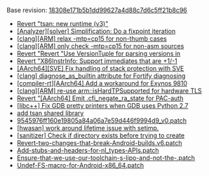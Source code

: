Base revision: [18308e171b5b1dd99627a4d88c7d6c5ff21b8c96](https://github.com/llvm/llvm-project/commits/18308e171b5b1dd99627a4d88c7d6c5ff21b8c96)

- [Revert "tsan: new runtime (v3)"](https://android.googlesource.com/toolchain/llvm_android/+/2e6f4bd36aefbbd48ee11c339df40869b20b7a29/patches/cherry/09859113ed23ea11ce5726f0d19bc57e93ecbaab.patch)
- [[Analyzer][solver] Simplification: Do a fixpoint iteration](https://android.googlesource.com/toolchain/llvm_android/+/2e6f4bd36aefbbd48ee11c339df40869b20b7a29/patches/cherry/20f8733d4b8d5bdb93080b8824de57b7fae31785.patch)
- [[clang][ARM] relax -mtp=cp15 for non-thumb cases](https://android.googlesource.com/toolchain/llvm_android/+/2e6f4bd36aefbbd48ee11c339df40869b20b7a29/patches/cherry/9f95bc7dc18390199553cf2ea3bfcdc6a95717ef.patch)
- [[clang][ARM] only check -mtp=cp15 for non-asm sources](https://android.googlesource.com/toolchain/llvm_android/+/2e6f4bd36aefbbd48ee11c339df40869b20b7a29/patches/cherry/73ee4e1cbd643028d63200f05199a128609aba5f.patch)
- [Revert "Revert "Use VersionTuple for parsing versions in](https://android.googlesource.com/toolchain/llvm_android/+/2e6f4bd36aefbbd48ee11c339df40869b20b7a29/patches/cherry/219672b8dd06c4765185fa3161c98437d49b4a1b.patch)
- [Revert "X86InstrInfo: Support immediates that are +1/-1](https://android.googlesource.com/toolchain/llvm_android/+/2e6f4bd36aefbbd48ee11c339df40869b20b7a29/patches/cherry/ea81cea8163a1a0e54df42103ee1c657bbf03791.patch)
- [[AArch64][SVE] Fix handling of stack protection with SVE](https://android.googlesource.com/toolchain/llvm_android/+/2e6f4bd36aefbbd48ee11c339df40869b20b7a29/patches/cherry/dc9f65be4555406262ff693c8bac5f1f0b960a97.patch)
- [[clang] diagnose_as_builtin attribute for Fortify diagnosing](https://android.googlesource.com/toolchain/llvm_android/+/2e6f4bd36aefbbd48ee11c339df40869b20b7a29/patches/cherry/bc5f2d12cadce765620efc56a1ca815221db47af.patch)
- [[compiler-rt][AArch64] Add a workaround for Exynos 9810](https://android.googlesource.com/toolchain/llvm_android/+/2e6f4bd36aefbbd48ee11c339df40869b20b7a29/patches/cherry/cce4a7258b81159e57a411896011ee2742f17def.patch)
- [[clang][ARM] re-use arm::isHardTPSupported for hardware TLS](https://android.googlesource.com/toolchain/llvm_android/+/2e6f4bd36aefbbd48ee11c339df40869b20b7a29/patches/cherry/cd284b7ac0615afc6e0f1a30da2777e361de27a3.patch)
- [Revert "[AArch64] Emit .cfi_negate_ra_state for PAC-auth](https://android.googlesource.com/toolchain/llvm_android/+/2e6f4bd36aefbbd48ee11c339df40869b20b7a29/patches/cherry/131c06e6da79c5f3ca6761676d084f46252436eb.patch)
- [[libc++] Fix GDB pretty printers when GDB uses Python 2.7](https://android.googlesource.com/toolchain/llvm_android/+/2e6f4bd36aefbbd48ee11c339df40869b20b7a29/patches/cherry/89103bd2f06dea6dc89276cd12dd78c72476b03f.patch)
- [add tsan shared library](https://android.googlesource.com/toolchain/llvm_android/+/2e6f4bd36aefbbd48ee11c339df40869b20b7a29/patches/cherry/c0f9592daae3be17e5fd1528a8f6067cb0c3bd91.patch)
- [9545976ff160e19805a84a06a7e59d446f9994d9_v0.patch](https://android.googlesource.com/toolchain/llvm_android/+/2e6f4bd36aefbbd48ee11c339df40869b20b7a29/patches/9545976ff160e19805a84a06a7e59d446f9994d9_v0.patch)
- [[hwasan] work around lifetime issue with setjmp.](https://android.googlesource.com/toolchain/llvm_android/+/2e6f4bd36aefbbd48ee11c339df40869b20b7a29/patches/cherry/aefb2e134dd715c2c48a7b826d2d56db51ce63ac.patch)
- [[sanitizer] Check if directory exists before trying to create](https://android.googlesource.com/toolchain/llvm_android/+/2e6f4bd36aefbbd48ee11c339df40869b20b7a29/patches/cherry/634da7a1c61ee8c173e90a841eb1f4ea03caa20b.patch)
- [Revert-two-changes-that-break-Android-builds.v6.patch](https://android.googlesource.com/toolchain/llvm_android/+/2e6f4bd36aefbbd48ee11c339df40869b20b7a29/patches/Revert-two-changes-that-break-Android-builds.v6.patch)
- [Add-stubs-and-headers-for-nl_types-APIs.patch](https://android.googlesource.com/toolchain/llvm_android/+/2e6f4bd36aefbbd48ee11c339df40869b20b7a29/patches/Add-stubs-and-headers-for-nl_types-APIs.patch)
- [Ensure-that-we-use-our-toolchain-s-lipo-and-not-the-.patch](https://android.googlesource.com/toolchain/llvm_android/+/2e6f4bd36aefbbd48ee11c339df40869b20b7a29/patches/Ensure-that-we-use-our-toolchain-s-lipo-and-not-the-.patch)
- [Undef-FS-macro-for-Android-x86_64.patch](https://android.googlesource.com/toolchain/llvm_android/+/2e6f4bd36aefbbd48ee11c339df40869b20b7a29/patches/Undef-FS-macro-for-Android-x86_64.patch)